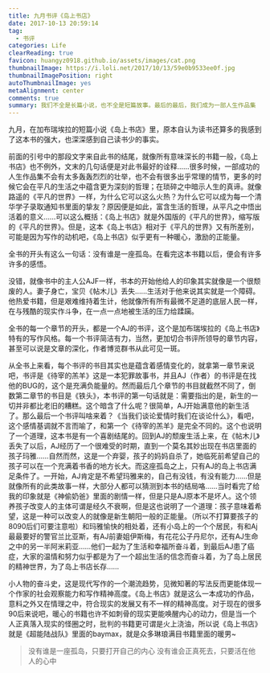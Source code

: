 ```yaml
---
title: 九月书评《岛上书店》
date: 2017-10-13 20:59:14
tag: 
  - 书评 
categories: Life  
clearReading: true
favicon: huangyz0918.github.io/assets/images/cat.png 
thumbnailImage: https://i.loli.net/2017/10/13/59e0b9533ee0f.jpg
thumbnailImagePosition: right 
autoThumbnailImage: yes
metaAlignment: center
comments: true 
summary: 我们不全是长篇小说，也不全是短篇故事。最后的最后，我们成为一部人生作品集
---
```


<!-- more -->

九月，在加布瑞埃拉的短篇小说《岛上书店》里，原本自认为读书还算多的我感到了这本书的强大，也深深感到自己读书少的事实。

前面的引号中的那段文字来自此书的结尾，就像所有意味深长的书籍一般，《岛上书店》也不例外，文末的几句话便是对此书最好的诠释……很多时候，一部成功的人生作品集不会有太多轰轰烈烈的壮举，也不会有很多出乎常理的情节，更多的时候它会在平凡的生活之中蕴含更为深刻的哲理；在琐碎之中暗示人生的真谛。就像路遥的《平凡的世界》一样，为什么它可以这么火热？为什么它可以成为每一个清华学子录取通知书里面的挚友？原因便是如此，富含生活的哲理，从平凡之中悟出活着的意义……可以这么概括：《岛上书店》就是外国版的《平凡的世界》，缩写版的《平凡的世界》。但是，这本《岛上书店》相对于《平凡的世界》又有所差别，可能是因为写作的动机吧，《岛上书店》似乎更有一种暖心，激励的正能量。

全书的开头有这么一句话：没有谁是一座孤岛。在看完这本书籍以后，便会有许多许多的感悟。

没错，就像书中的主人公AJF一样，书本的开始他给人的印象其实就像是一个很颓废的人。妻子身亡，宝贝《帖木儿》丢失……生活对于他来说其实就是一个障碍。他热爱书籍，但是艰难维持着生计，他就像所有所有最微不足道的底层人民一样，在与残酷的现实作斗争，在一点一点地被生活的压力给蹂躏。

全书的每一个章节的开头，都是一个AJ的书评，这个是加布瑞埃拉的《岛上书店》特有的写作风格。每一个书评简洁有力，当然，更加切合书评所领导的章节内容，甚至可以说是文章的深化，作者博览群书从此可见一斑。

从全书上来看，每个书评的书目其实也是蕴含着感情变化的，就拿第一章节来说吧，书评是《待宰的羔羊》这是一本犯罪故事书，并且AJ（作者）的书评是在找他的BUG的，这个是充满负能量的。然而最后几个章节的书目就截然不同了，倒数第二章节的书目是《铁头》，本书评的第一句话就是：需要指出的是，新生的一切并非都比老旧的糟糕。这个暗含了什么呢？很简单，AJ开始满意他的新生活了。那么最后一个书评叫啥来着？《当我们谈论爱情时我们在谈论什么》，看吧，这个感情基调就不言而喻了，和第一个《待宰的羔羊》是完全不同的。这个也说明了一个道理，这本书是有一个喜剧结尾的。回到AJ的颓废生活上来，在《帖木儿》丢失了以后，AJ经历了一个很难受的时期，直到一个莫名其妙出现在书店里面的孩子玛雅……自然而然，这是一个弃婴，孩子的妈妈自杀了，她临死前希望自己的孩子可以在一个充满着书香的地方长大。而这座孤岛之上，只有AJ的岛上书店满足条件了。一开始，AJ肯定是不希望玛雅来的，自己有没钱，有没有能力……但是就像所有的此类故事一样，大部分人都可以猜测到本书的结局咯……当时看完了给我的印象就是《神偷奶爸》里面的剧情一样，但是只是AJ原本不是坏人。这个领养孩子改变人的主体可谓是经久不衰啊，但是这也说明了一个道理：孩子意味着希望，这是一种可以改变人的就像是新生朝阳一般的正能量。（所以不打算要孩子的8090后们可要注意啦）和玛雅愉快的相处着，还有小岛上的一个个居民，有和Aj最最要好的警官兰比亚斯，有AJ前妻姐伊斯梅，有花花公子丹尼尔，还有AJ生命之中的另一半阿米莉亚……他们一起为了生活和幸福所奋斗着，到最后AJ患了癌症，大家的温情和努力似乎都是为了一个超出生活的信念而奋斗着，为了岛上居民的精神世界，为了岛上书店长存……

小人物的奋斗史，这是现代写作的一个潮流趋势，见微知著的写法反而更能体现一个作家的社会观察能力和写作精神高度。《岛上书店》就是这么一本成功的作品，意料之外又在情理之中，符合现实的发展又有不一样的精神高度。对于现在的很多90后来说吧，暖心的书籍也许不如刺骨的现实更能唤醒内心的动力，但是当一个人正真落入现实的怪圈之时，批判的书籍更可谓是火上浇油，所以说《岛上书店》就是《超能陆战队》里面的baymax，就是众多琳琅满目书籍里面的暖男~
   
   
   
> 没有谁是一座孤岛，只要打开自己的内心
> 没有谁会正真死去，只要活在他人的心中
 
 <!-- more -->